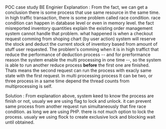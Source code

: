 POC case study BE Enginier 
Explanation :
From the fact, we can get a conclusion there is some process that use same resource in the same time. in high traffic transaction, there is some problem called race condition.
race condition can happen in database level or even in memory level. the fact misreported inventory quantities explain the existing order management system cannot handle that problem. 
what happened is when a checkout request comming from shoping chart (by user action) system will reserve the stock and deduct the current stock of inventory based from amount of stuff user requested. The problem's comming when it is in high traffict that reduce the performance of deduction process -- and for prerformance reason the system enable the multi processing in one time --, so the system is able to run another reduce process **before** the first one are finished. Thats means the second request can run the process with exacly same state with the first request. In multi processing process It can be two, or three process in a same time depend the thread counts from multiprocessing is self. 


Solution :
From explanation above, system keed to know the process are finish or not, usualy we are using flag to lock and unlock. it can prevent same process from another request run simultaneously that fire race condition. as long we are using PHP. there is not much option to lock the process. usualy we using flock to create exclusive lock and blocking wait until obtained.
